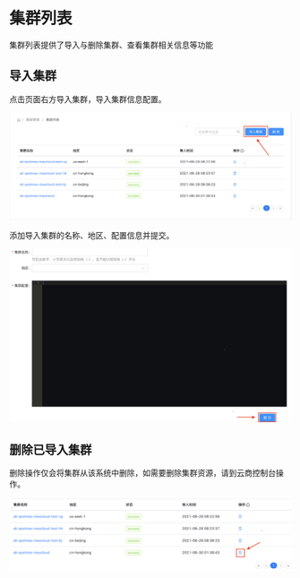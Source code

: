 # 集群列表

集群列表提供了导入与删除集群、查看集群相关信息等功能

## 导入集群

点击页面右方导入集群，导入集群信息配置。

![](../.gitbook/assets/jie-ping-20210630-xia-wu-2.25.23%20%281%29.png)

添加导入集群的名称、地区、配置信息并提交。

![](../.gitbook/assets/jie-ping-20210630-xia-wu-2.40.16.png)

## 删除已导入集群

删除操作仅会将集群从该系统中删除，如需要删除集群资源，请到云商控制台操作。

![](../.gitbook/assets/jie-ping-20210630-xia-wu-2.51.55.png)

